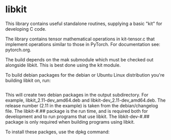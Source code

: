 libkit
======

This library contains useful standalone routines, supplying a basic
"kit" for developing C code.

The library contains tensor mathematical operations in kit-tensor.c 
that implement operations similar to those in PyTorch. For documentation
see: pytorch.org.

The build depends on the mak submodule which must be checked out alongside libkit.
This is best done using the kit module.

To build debian packages for the debian or Ubuntu Linux distribution you're
building libkit on, run:

```make package
```

This will create two debian packages in the output subdirectory. For example,
libkit_2.11-dev_amd64.deb and libkit-dev_2.11-dev_amd64.deb. The release number
(2.11 in the example) is taken from the debian/changelog file. The libkit-#.##
package is the run time, and is required both for development and to run programs
that use libkit. The libkit-dev-#.## package is only required when building
programs using libkit.

To install these packges, use the dpkg command:

```sudo dpkg -i output/libkit_2.11-dev_amd64.deb output/libkit-dev_2.11-dev_amd64.deb
```
